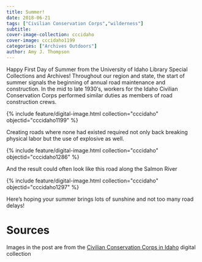 ```yaml
---
title: Summer!
date: 2018-06-21
tags: ["Civilian Conservation Corps","wilderness"]
subtitle: 
cover-image-collection: cccidaho
cover-image: cccidaho1199
categories: ["Archives Outdoors"]
author: Amy J. Thompson
---
```


Happy First Day of Summer from the University of Idaho Library Special Collections and Archives! Throughout our region and state, the start of summer signals the beginning of annual road maintenance and construction. In the mid to late 1930′s, workers for the Idaho Civilian Conservation Corps performed similar duties as members of road construction crews.

{% include feature/digital-image.html collection="cccidaho" objectid="cccidaho1199" %}

Creating roads where none had existed required not only back breaking physical labor but the use of explosive as well.

{% include feature/digital-image.html collection="cccidaho" objectid="cccidaho1286" %}

And the result could often look like this road along the Salmon River

{% include feature/digital-image.html collection="cccidaho" objectid="cccidaho1297" %}

Here’s hoping your summer brings lots of sunshine and not too many road delays!

# Sources

Images in the post are from the [Civilian Conservation Corps in Idaho](https://www.lib.uidaho.edu/digital/cccidaho/) digital collection

